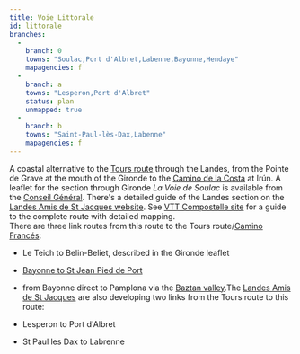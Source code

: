 ```yaml
---
title: Voie Littorale
id: littorale
branches:
  -
    branch: 0
    towns: "Soulac,Port d'Albret,Labenne,Bayonne,Hendaye"
    mapagencies: f
  -
    branch: a
    towns: "Lesperon,Port d'Albret"
    status: plan
    unmapped: true
  -
    branch: b
    towns: "Saint-Paul-lès-Dax,Labenne"
    mapagencies: f
---
```


A coastal alternative to the [Tours route][0] through the Landes, from the Pointe de Grave at the mouth of the Gironde to the [Camino de la Costa][1] at Irún. A leaflet for the section through Gironde _La Voie de Soulac_ is available from the [Conseil Général][2]. There's a detailed guide of the Landes section on the [Landes Amis de St Jacques website][3]. See [VTT Compostelle site][4] for a guide to the complete route with detailed mapping.  
There are three link routes from this route to the Tours route/[Camino Francés][5]:

* Le Teich to Belin-Beliet, described in the Gironde leaflet 
* [Bayonne to St Jean Pied de Port][6] 
* from Bayonne direct to Pamplona via the [Baztan valley][7].The [Landes Amis de St Jacques][3] are also developing two links from the Tours route to this route:

* Lesperon to Port d'Albret
* St Paul les Dax to Labrenne

[0]: tours.html
[1]: costa.html
[2]: http://www.tourisme-gironde.cg33.fr/cdt_pratique_brochure.asp
[3]: http://www.compostelle-landes.org/
[4]: http://pagesperso-orange.fr/vtt.compostelle/littoral.htm
[5]: frances.html
[6]: nive.html
[7]: baztan.html